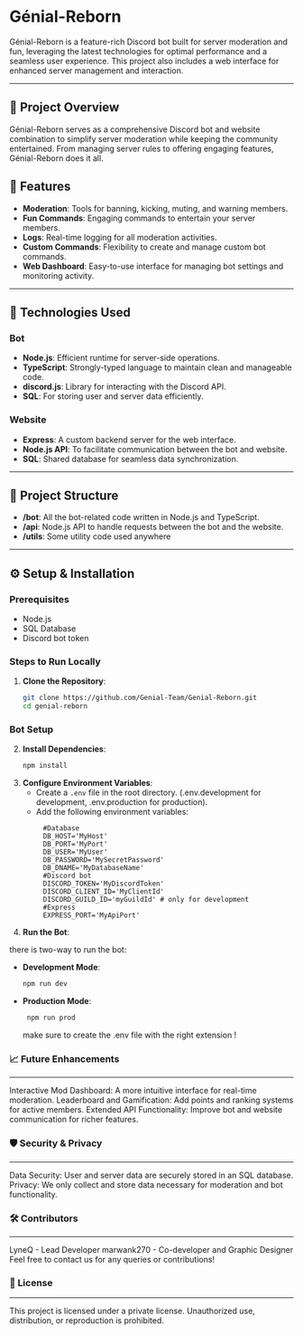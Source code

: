 # Génial-Reborn

Génial-Reborn is a feature-rich Discord bot built for server moderation and fun, leveraging the latest technologies for optimal performance and a seamless user experience. This project also includes a web interface for enhanced server management and interaction.

---

## 📌 Project Overview

Génial-Reborn serves as a comprehensive Discord bot and website combination to simplify server moderation while keeping the community entertained. From managing server rules to offering engaging features, Génial-Reborn does it all.

## 🚀 Features

- **Moderation**: Tools for banning, kicking, muting, and warning members.
- **Fun Commands**: Engaging commands to entertain your server members.
- **Logs**: Real-time logging for all moderation activities.
- **Custom Commands**: Flexibility to create and manage custom bot commands.
- **Web Dashboard**: Easy-to-use interface for managing bot settings and monitoring activity.

---

## 🔧 Technologies Used

### Bot
- **Node.js**: Efficient runtime for server-side operations.
- **TypeScript**: Strongly-typed language to maintain clean and manageable code.
- **discord.js**: Library for interacting with the Discord API.
- **SQL**: For storing user and server data efficiently.

### Website
- **Express**: A custom backend server for the web interface.
- **Node.js API**: To facilitate communication between the bot and website.
- **SQL**: Shared database for seamless data synchronization.

---

## 📂 Project Structure

- **/bot**: All the bot-related code written in Node.js and TypeScript.
- **/api**: Node.js API to handle requests between the bot and the website.
- **/utils**: Some utility code used anywhere
---

## ⚙️ Setup & Installation

### Prerequisites
- Node.js 
- SQL Database
- Discord bot token

### Steps to Run Locally
1. **Clone the Repository**:
   ```bash
   git clone https://github.com/Genial-Team/Genial-Reborn.git
   cd genial-reborn
   ```
### Bot Setup
2. **Install Dependencies**:
   ```bash
   npm install
   ```
2. **Configure Environment Variables**:
   - Create a `.env` file in the root directory. (.env.development for development, .env.production for production).
   - Add the following environment variables:
   ```dotenv
        #Database
        DB_HOST='MyHost'
        DB_PORT='MyPort'
        DB_USER='MyUser'
        DB_PASSWORD='MySecretPassword'
        DB_DNAME='MyDatabaseName'
        #Discord bot
        DISCORD_TOKEN='MyDiscordToken'
        DISCORD_CLIENT_ID='MyClientId'
        DISCORD_GUILD_ID='myGuildId' # only for development
        #Express
        EXPRESS_PORT='MyApiPort'
   ```
3. **Run the Bot**:

there is two-way to run the bot:
- **Development Mode**:
   ```bash
   npm run dev
   ```
- **Production Mode**:
   ```bash
    npm run prod
    ```
  make sure to create the .env file with the right extension !

### 📈 Future Enhancements
---
Interactive Mod Dashboard: A more intuitive interface for real-time moderation.
Leaderboard and Gamification: Add points and ranking systems for active members.
Extended API Functionality: Improve bot and website communication for richer features.

### 🛡️ Security & Privacy
---
Data Security: User and server data are securely stored in an SQL database.
Privacy: We only collect and store data necessary for moderation and bot functionality.

### 🛠️ Contributors
---
LyneQ - Lead Developer
marwank270 - Co-developer and Graphic Designer
Feel free to contact us for any queries or contributions!

### 📜 License
---
This project is licensed under a private license. Unauthorized use, distribution, or reproduction is prohibited.

   
   

   


